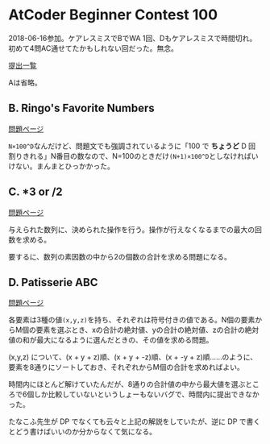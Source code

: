 # AtCoder Beginner Contest 100

2018-06-16参加。ケアレスミスでBでWA 1回、Dもケアレスミスで時間切れ。初めて4問AC通せてたかもしれない回だった。無念。

[提出一覧](https://beta.atcoder.jp/contests/abc100/submissions/me)

Aは省略。

## B. Ringo's Favorite Numbers

[問題ページ](https://beta.atcoder.jp/contests/abc100/tasks/abc100_b)

`N×100^D`なんだけど、問題文でも強調されているように「100 で **ちょうど** D 回割りきれる」N番目の数なので、N=100のときだけ`(N+1)×100^D`としなければいけない。まんまとひっかかった。

## C. *3 or /2

[問題ページ](https://beta.atcoder.jp/contests/abc100/tasks/abc100_c)

与えられた数列に、決められた操作を行う。操作が行えなくなるまでの最大の回数を求める。

要するに、数列の素因数の中から2の個数の合計を求める問題になる。

## D. Patisserie ABC

[問題ページ](https://beta.atcoder.jp/contests/abc100/tasks/abc100_d)

各要素は3種の値`(x,y,z)`を持ち、それぞれは符号付きの値である。N個の要素からM個の要素を選ぶとき、xの合計の絶対値、yの合計の絶対値、zの合計の絶対値の和が最大になるように選んだときの、その値を求める問題。

(x,y,z) について、(x + y + z)順、(x + y + -z)順、(x + -y + z)順……のように、要素を8通りにソートしておき、それぞれからM個の合計を求めればよい。

時間内にほとんど解けていたんだが、8通りの合計値の中から最大値を選ぶところで6個しか比較していないというしょーもないバグで、時間内に提出できなかった。

たなこふ先生が DP でなくても云々と上記の解説をしていたが、逆に DP で書くとどう書けばいいのか分からなくて気になる。
